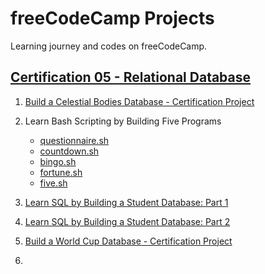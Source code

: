 # freeCodeCamp Projects
Learning journey and codes on freeCodeCamp.


## [Certification 05 - Relational Database](https://www.freecodecamp.org/learn/relational-database/)

1. [Build a Celestial Bodies Database - Certification Project](C05/CertificationProjects/universe.sql)

2. Learn Bash Scripting by Building Five Programs
   - [questionnaire.sh](C05/questionnaire.sh)
   - [countdown.sh](C05/countdown.sh)
   - [bingo.sh](C05/bingo.sh)
   - [fortune.sh](C05/fortune.sh)
   - [five.sh](C05/five.sh)

3. [Learn SQL by Building a Student Database: Part 1](C05/students.sql)
4. [Learn SQL by Building a Student Database: Part 2](C05/student_info.sh)
5. [Build a World Cup Database - Certification Project](C05/WorldCup)
6. 
